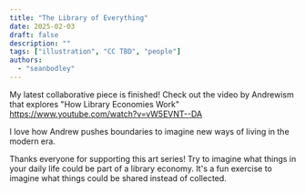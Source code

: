 ```yaml
---
title: "The Library of Everything"
date: 2025-02-03
draft: false
description: ""
tags: ["illustration", "CC TBD", "people"]
authors:
  - "seanbodley"
---
```


My latest collaborative piece is finished! Check out the video by Andrewism that explores "How Library Economies Work" https://www.youtube.com/watch?v=vW5EVNT--DA

I love how Andrew pushes boundaries to imagine new ways of living in the modern era.

Thanks everyone for supporting this art series! Try to imagine what things in your daily life could be part of a library economy. It's a fun exercise to imagine what things could be shared instead of collected.


